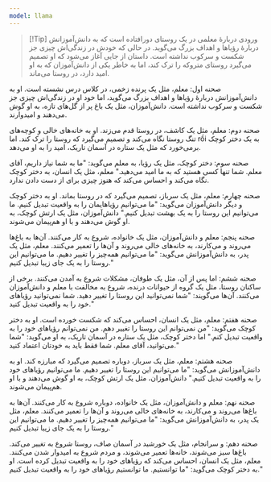 ```yaml
---
model: llama
---
```


> [!Tip] ورودی
> دربارهٔ معلمی در یک روستای دورافتاده است که به دانش‌آموزانش دربارهٔ رؤیاها و اهداف بزرگ می‌گوید. در حالی که خودش در زندگی‌اش چیزی جز شکست و سرکوب نداشته است. داستان از جایی آغاز می‌شود که او تصمیم می‌گیرد روستای متروکه را ترک کند، اما به خاطر یکی از دانش‌آموزان که به او امید دارد، در روستا می‌ماند.

صحنه اول: معلم، مثل یک پرنده زخمی، در کلاس درس نشسته است. او به دانش‌آموزانش دربارهٔ رؤیاها و اهداف بزرگ می‌گوید، اما خود او در زندگی‌اش چیزی جز شکست و سرکوب نداشته است. دانش‌آموزان، مثل یک باغ پر از گل‌های تازه، به او گوش می‌دهند و امیدوارند.

صحنه دوم: معلم، مثل یک کاشف، در روستا قدم می‌زند. او به خانه‌های خالی و کوچه‌های تنگ روستا نگاه می‌کند و تصمیم می‌گیرد که روستا را ترک کند. اما rồi به یک دختر کوچک برمی‌خورد که مثل یک ستاره در آسمان تاریک، امید را به او می‌دهد.

صحنه سوم: دختر کوچک، مثل یک رؤیا، به معلم می‌گوید: "ما به شما نیاز داریم، آقای معلم. شما تنها کسی هستید که به ما امید می‌دهید." معلم، مثل یک انسان، به دختر کوچک نگاه می‌کند و احساس می‌کند که هنوز چیزی برای از دست دادن ندارد.

صحنه چهارم: معلم، مثل یک سرباز، تصمیم می‌گیرد که در روستا بماند. او به دختر کوچک و دیگر دانش‌آموزان می‌گوید: "ما می‌توانیم رؤیاهایمان را به واقعیت تبدیل کنیم. ما می‌توانیم این روستا را به یک بهشت تبدیل کنیم." دانش‌آموزان، مثل یک ارتش کوچک، به او گوش می‌دهند و با او هم‌پیمان می‌شوند.

صحنه پنجم: معلم و دانش‌آموزان، مثل یک خانواده، شروع به کار می‌کنند. آن‌ها به باغ‌ها می‌روند و می‌کارند، به خانه‌های خالی می‌روند و آن‌ها را تعمیر می‌کنند. معلم، مثل یک پدر، به دانش‌آموزانش می‌گوید: "ما می‌توانیم همه‌چیز را تغییر دهیم. ما می‌توانیم این روستا را به یک جای زیبا تبدیل کنیم."

صحنه ششم: اما پس از آن، مثل یک طوفان، مشکلات شروع به آمدن می‌کنند. برخی از ساکنان روستا، مثل یک گروه از حیوانات درنده، شروع به مخالفت با معلم و دانش‌آموزان می‌کنند. آن‌ها می‌گویند: "شما نمی‌توانید این روستا را تغییر دهید. شما نمی‌توانید رؤیاهای خود را به واقعیت تبدیل کنید."

صحنه هفتم: معلم، مثل یک انسان، احساس می‌کند که شکست خورده است. او به دختر کوچک می‌گوید: "من نمی‌توانم این روستا را تغییر دهم. من نمی‌توانم رؤیاهای خود را به واقعیت تبدیل کنم." اما دختر کوچک، مثل یک ستاره در آسمان تاریک، به او می‌گوید: "شما می‌توانید، آقای معلم. شما فقط باید به خودتان اعتماد کنید."

صحنه هشتم: معلم، مثل یک سرباز، دوباره تصمیم می‌گیرد که مبارزه کند. او به دانش‌آموزانش می‌گوید: "ما می‌توانیم این روستا را تغییر دهیم. ما می‌توانیم رؤیاهای خود را به واقعیت تبدیل کنیم." دانش‌آموزان، مثل یک ارتش کوچک، به او گوش می‌دهند و با او هم‌پیمان می‌شوند.

صحنه نهم: معلم و دانش‌آموزان، مثل یک خانواده، دوباره شروع به کار می‌کنند. آن‌ها به باغ‌ها می‌روند و می‌کارند، به خانه‌های خالی می‌روند و آن‌ها را تعمیر می‌کنند. معلم، مثل یک پدر، به دانش‌آموزانش می‌گوید: "ما می‌توانیم همه‌چیز را تغییر دهیم. ما می‌توانیم این روستا را به یک جای زیبا تبدیل کنیم."

صحنه دهم: و سرانجام، مثل یک خورشید در آسمان صاف، روستا شروع به تغییر می‌کند. باغ‌ها سبز می‌شوند، خانه‌ها تعمیر می‌شوند، و مردم شروع به امیدوار شدن می‌کنند. معلم، مثل یک انسان، احساس می‌کند که رؤیاهای خود را به واقعیت تبدیل کرده است. او به دختر کوچک می‌گوید: "ما توانستیم. ما توانستیم رؤیاهای خود را به واقعیت تبدیل کنیم."
